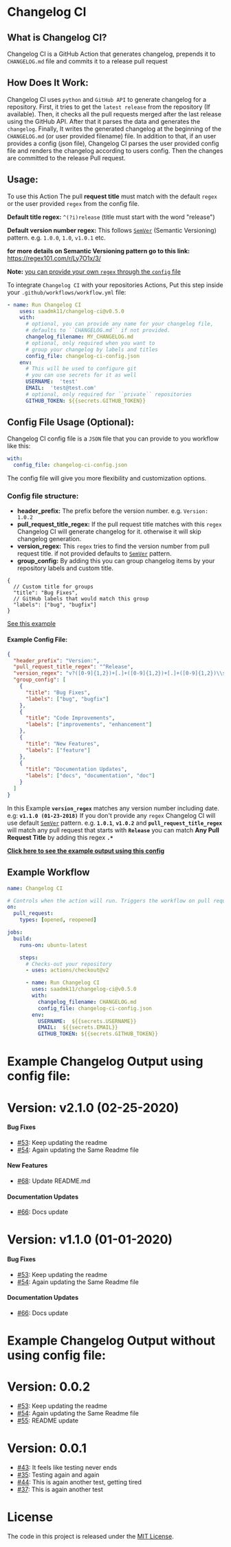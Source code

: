 # Changelog CI


## What is Changelog CI?

Changelog CI is a GitHub Action that generates changelog,
prepends it to ``CHANGELOG.md`` file and commits it to a release pull request


## How Does It Work:

Changelog CI uses ``python`` and ``GitHub API`` to generate changelog for a repository.
First, it tries to get the ``latest release`` from the repository (If available).
Then, it checks all the pull requests merged after the last release using the GitHub API.
After that it parses the data and generates the ``changelog``. Finally,
It writes the generated changelog at the beginning of the ``CHANGELOG.md`` (or user provided filename) file.
In addition to that, if an user provides a config (json file), Changelog CI parses the user provided config file
and renders the changelog according to users config. Then the changes are committed to the release Pull request.


## Usage:

To use this Action The pull **request title** must match with the default ``regex``
or the user provided ``regex`` from the config file.

**Default title regex:** ``^(?i)release`` (title must start with the word "release")

**Default version number regex:** This follows [``SemVer``](https://regex101.com/r/Ly7O1x/3/) (Semantic Versioning) pattern.
e.g. ``1.0.0``, ``1.0``, ``v1.0.1`` etc.

**for more details on Semantic Versioning pattern go to this link:** https://regex101.com/r/Ly7O1x/3/

**Note:** [you can provide your own ``regex`` through the ``config`` file](#config-file-usage-optional)

To integrate ``Changelog CI`` with your repositories Actions,
Put this step inside your ``.github/workflows/workflow.yml`` file:

```yaml
- name: Run Changelog CI
    uses: saadmk11/changelog-ci@v0.5.0
    with:
      # optional, you can provide any name for your changelog file,
      # defaults to ``CHANGELOG.md`` if not provided.
      changelog_filename: MY_CHANGELOG.md
      # optional, only required when you want to
      # group your changelog by labels and titles
      config_file: changelog-ci-config.json
    env:
      # This will be used to configure git
      # you can use secrets for it as well
      USERNAME:  'test'
      EMAIL:  'test@test.com'
      # optional, only required for ``private`` repositories
      GITHUB_TOKEN: ${{secrets.GITHUB_TOKEN}}
```


## Config File Usage (Optional):

Changelog CI config file is a ``JSON`` file that you can provide to you workflow like this:

```yaml
with:
  config_file: changelog-ci-config.json
```

The config file will give you more flexibility and customization options.

### Config file structure:

* **header_prefix:** The prefix before the version number. e.g. ``Version: 1.0.2``
* **pull_request_title_regex:** If the pull request title matches with this ``regex`` Changelog CI will generate changelog for it.
otherwise it will skip changelog generation.
* **version_regex:** This ``regex`` tries to find the version number from pull request title.
if not provided defaults to [``SemVer``](https://regex101.com/r/Ly7O1x/3/) pattern.
* **group_config:** By adding this you can group changelog items by your repository labels and custom title.
```
{
  // Custom title for groups
  "title": "Bug Fixes",
  // GitHub labels that would match this group
  "labels": ["bug", "bugfix"]
}
```
[See this example](#example-changelog-output-using-config-file)

#### Example Config File:

```json
{
  "header_prefix": "Version:",
  "pull_request_title_regex": "^Release",
  "version_regex": "v?([0-9]{1,2})+[.]+([0-9]{1,2})+[.]+([0-9]{1,2})\\s\\(\\d{1,2}-\\d{1,2}-\\d{4}\\)",
  "group_config": [
    {
      "title": "Bug Fixes",
      "labels": ["bug", "bugfix"]
    },
    {
      "title": "Code Improvements",
      "labels": ["improvements", "enhancement"]
    },
    {
      "title": "New Features",
      "labels": ["feature"]
    },
    {
      "title": "Documentation Updates",
      "labels": ["docs", "documentation", "doc"]
    }
  ]
}
```

In this Example **``version_regex``** matches any version number including date. e.g: **``v1.1.0 (01-23-2018)``**
If you don't provide any ``regex`` Changelog CI will use default 
[``SemVer``](https://regex101.com/r/Ly7O1x/3/) pattern. e.g. **``1.0.1``**, **``v1.0.2``**
and **``pull_request_title_regex``** will match any pull request that starts with **``Release``**
you can match **Any Pull Request Title** by adding this regex **``.*``**

**[Click here to see the example output using this config](#example-changelog-output-using-config-file)**


## Example Workflow

```yaml
name: Changelog CI

# Controls when the action will run. Triggers the workflow on pull request
on:
  pull_request:
    types: [opened, reopened]

jobs:
  build:
    runs-on: ubuntu-latest

    steps:
      # Checks-out your repository
      - uses: actions/checkout@v2

      - name: Run Changelog CI
        uses: saadmk11/changelog-ci@v0.5.0
        with:
          changelog_filename: CHANGELOG.md
          config_file: changelog-ci-config.json
        env:
          USERNAME:  ${{secrets.USERNAME}}
          EMAIL:  ${{secrets.EMAIL}}
          GITHUB_TOKEN: ${{secrets.GITHUB_TOKEN}}
```


# Example Changelog Output using config file:

Version: v2.1.0 (02-25-2020)
============================

#### Bug Fixes

* [#53](https://github.com/test/test/pull/57): Keep updating the readme
* [#54](https://github.com/test/test/pull/56): Again updating the Same Readme file

#### New Features

* [#68](https://github.com/test/test/pull/68): Update README.md

#### Documentation Updates

* [#66](https://github.com/test/test/pull/66): Docs update


Version: v1.1.0 (01-01-2020)
============================

#### Bug Fixes

* [#53](https://github.com/test/test/pull/57): Keep updating the readme
* [#54](https://github.com/test/test/pull/56): Again updating the Same Readme file

#### Documentation Updates

* [#66](https://github.com/test/test/pull/66): Docs update


# Example Changelog Output without using config file:

Version: 0.0.2
==============

* [#53](https://github.com/test/test/pull/57): Keep updating the readme
* [#54](https://github.com/test/test/pull/56): Again updating the Same Readme file
* [#55](https://github.com/test/test/pull/55): README update


Version: 0.0.1
==============

* [#43](https://github.com/test/test/pull/43): It feels like testing never ends
* [#35](https://github.com/test/test/pull/35): Testing again and again
* [#44](https://github.com/test/test/pull/44): This is again another test, getting tired
* [#37](https://github.com/test/test/pull/37): This is again another test


# License

The code in this project is released under the [MIT License](LICENSE).
